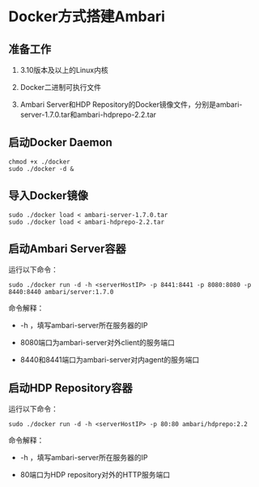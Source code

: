 # Docker方式搭建Ambari

## 准备工作

1. 3.10版本及以上的Linux内核

2. Docker二进制可执行文件

3. Ambari Server和HDP Repository的Docker镜像文件，分别是ambari-server-1.7.0.tar和ambari-hdprepo-2.2.tar

## 启动Docker Daemon

	chmod +x ./docker
	sudo ./docker -d &

## 导入Docker镜像

	sudo ./docker load < ambari-server-1.7.0.tar
	sudo ./docker load < ambari-hdprepo-2.2.tar

## 启动Ambari Server容器
	
运行以下命令：

	sudo ./docker run -d -h <serverHostIP> -p 8441:8441 -p 8080:8080 -p 8440:8440 ambari/server:1.7.0

命令解释：

- -h <serverHostIP>，填写ambari-server所在服务器的IP

- 8080端口为ambari-server对外client的服务端口

- 8440和8441端口为ambari-server对内agent的服务端口

## 启动HDP Repository容器

运行以下命令：

	sudo ./docker run -d -h <serverHostIP> -p 80:80 ambari/hdprepo:2.2

命令解释：

- -h <serverHostIP>，填写ambari-server所在服务器的IP

- 80端口为HDP repository对外的HTTP服务端口

